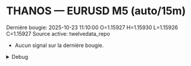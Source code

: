 # THANOS — EURUSD M5 (auto/15m)
Dernière bougie: 2025-10-23 11:10:00  O=1.15927  H=1.15930  L=1.15926  C=1.15927
Source active: twelvedata_repo

- Aucun signal sur la dernière bougie.

<details><summary>Debug</summary>

- TD_API_KEY manquant.

</details>